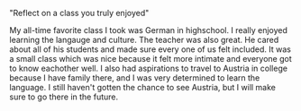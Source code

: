 "Reflect on a class you truly enjoyed"

My all-time favorite class I took was German in highschool. I really enjoyed learning the langauge and culture. The teacher was also great.  He cared about all of his students and made sure every one of us felt included. It was a small class which was nice because it felt more intimate and everyone got to know eachother well. I also had aspirations to travel to Austria in college because I have family there, and I was very determined to learn the language. I still haven't gotten the chance to see Austria, but I will make sure to go there in the future.